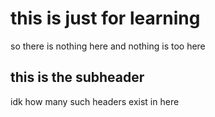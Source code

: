 # this is just for learning
so there is nothing here and nothing is too here

## this is the subheader
idk how many such headers exist in here